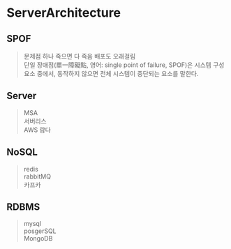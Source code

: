 
# ServerArchitecture

## SPOF
> 문제점 하나 죽으면 다 죽음 배포도 오래걸림<br>
> 단일 장애점(單一障礙點, 영어: single point of failure, SPOF)은 시스템 구성 요소 중에서, 동작하지 않으면 전체 시스템이 중단되는 요소를 말한다.

## Server
> MSA<br>
> 서버리스<br>
> AWS 람다

## NoSQL
> redis<br>
> rabbitMQ<br>
> 카프카

## RDBMS
> mysql<br>
> posgerSQL<br>
> MongoDB
